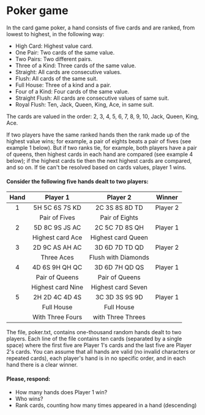 # Poker game
 In the card game poker, a hand consists of five cards and are ranked, from lowest to highest, in the following way:
* High Card: Highest value card.
* One Pair: Two cards of the same value.
* Two Pairs: Two different pairs.
* Three of a Kind: Three cards of the same value.
* Straight: All cards are consecutive values.
* Flush: All cards of the same suit.
* Full House: Three of a kind and a pair.
* Four of a Kind: Four cards of the same value.
* Straight Flush: All cards are consecutive values of same suit.
* Royal Flush: Ten, Jack, Queen, King, Ace, in same suit.

The cards are valued in the order: 
 2, 3, 4, 5, 6, 7, 8, 9, 10, Jack, Queen, King, Ace.

If two players have the same ranked hands then the rank made up of the highest value wins; for example, a pair of eights beats a pair of fives (see example 1 below). But if two ranks tie, for example, both players have a pair of queens, then highest cards in each hand are compared (see example 4 below); if the highest cards tie then the next highest cards are compared, and so on. 
If tie can't be resolved based on cards values, player 1 wins.

#### Consider the following five hands dealt to two players:

|Hand|      Player 1        |       Player 2        |   Winner
|:--:|:--------------------:|:---------------------:|---------
|1	 |   5H 5C 6S 7S KD     |    2C 3S 8S 8D TD     | Player 2
|    |   Pair of Fives      |   Pair of Eights      |
|2	 |   5D 8C 9S JS AC     |   2C 5C 7D 8S QH      | Player 1
|    |  Highest card Ace    |  Highest card Queen   |
|3	 |	2D 9C AS AH AC      |   3D 6D 7D TD QD      | Player 2
|    |  Three Aces          |  Flush with Diamonds  |
|4	 |	4D 6S 9H QH QC      |   3D 6D 7H QD QS      | Player 1
|    |  Pair of Queens      |   Pair of Queens      |
|    |  Highest card Nine   |  Highest card Seven   |
|5	 |	2H 2D 4C 4D 4S      |   3C 3D 3S 9S 9D      | Player 1
|    |  Full House          |   Full House          |
|    |  With Three Fours    |   with Three Threes   |
 	
The file, poker.txt, contains one-thousand random hands dealt to two players. 
Each line of the file contains ten cards (separated by a single space) where the first five are Player 1's cards and the last five are Player 2's cards. 
You can assume that all hands are valid (no invalid characters or repeated cards), each player's hand is in no specific order, and in each hand there is a clear winner.

#### Please, respond:
* How many hands does Player 1 win?
* Who wins?
* Rank cards, counting how many times appeared in a hand (descending)